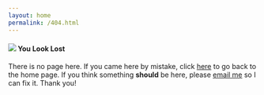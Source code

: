```yaml
---
layout: home
permalink: /404.html
---
```


#### <img src="/assets/images/icon8-quest-100.png"/> You Look Lost

There is no page here. If you came here by mistake, click <a href="/">here</a> to go back to the home page. If you think something **should** be here, please <a href="mailto:jeff@jdmlabs.org">email me</a> so I can fix it. Thank you!
